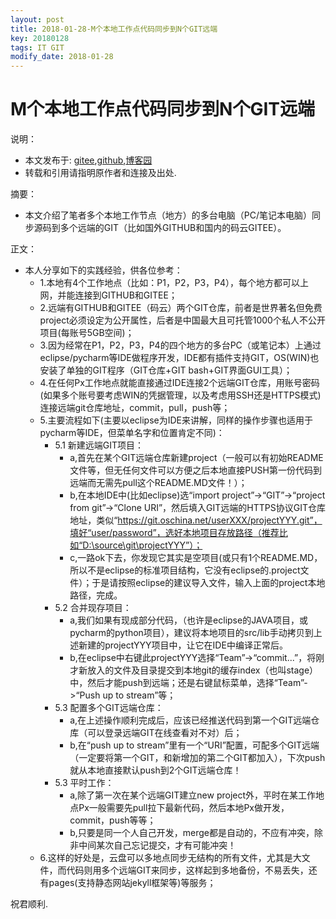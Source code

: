 ```yaml
---
layout: post
title: 2018-01-28-M个本地工作点代码同步到N个GIT远端
key: 20180128
tags: IT GIT
modify_date: 2018-01-28
---
```



# M个本地工作点代码同步到N个GIT远端

说明：
* 本文发布于: [gitee](http://freelogic.gitee.io/webpost/),[github](https://freelogic.github.io/),[博客园](http://www.cnblogs.com/taichu/)
* 转载和引用请指明原作者和连接及出处.


摘要：
* 本文介绍了笔者多个本地工作节点（地方）的多台电脑（PC/笔记本电脑）同步源码到多个远端的GIT（比如国外GITHUB和国内的码云GITEE）。

 

正文：

* 本人分享如下的实践经验，供各位参考：
   * 1.本地有4个工作地点（比如：P1，P2，P3，P4），每个地方都可以上网，并能连接到GITHUB和GITEE；
   * 2.远端有GITHUB和GITEE（码云）两个GIT仓库，前者是世界著名但免费project必须设定为公开属性，后者是中国最大且可托管1000个私人不公开项目(每账号5GB空间)；
   * 3.因为经常在P1，P2，P3，P4的四个地方的多台PC（或笔记本）上通过eclipse/pycharm等IDE做程序开发，IDE都有插件支持GIT，OS(WIN)也安装了单独的GIT程序（GIT仓库+GIT bash+GIT界面GUI工具）；
   * 4.在任何Px工作地点就能直接通过IDE连接2个远端GIT仓库，用账号密码(如果多个账号要考虑WIN的凭据管理，以及考虑用SSH还是HTTPS模式)连接远端git仓库地址，commit，pull，push等；
   * 5.主要流程如下(主要以eclipse为IDE来讲解，同样的操作步骤也适用于pycharm等IDE，但菜单名字和位置肯定不同)：
       * 5.1 新建远端GIT项目：
           * a,首先在某个GIT远端仓库新建project（一般可以有初始README文件等，但无任何文件可以方便之后本地直接PUSH第一份代码到远端而无需先pull这个README.MD文件！）；
           * b,在本地IDE中(比如eclipse)选“import project”->“GIT”->“project from git”->“Clone URI”，然后填入GIT远端的HTTPS协议GIT仓库地址，类似“https://git.oschina.net/userXXX/projectYYY.git”，填好“user/password”，选好本地项目存放路径（推荐比如“D:\source\git\projectYYY”）；
           * c,一路ok下去，你发现它其实是空项目(或只有1个README.MD，所以不是eclipse的标准项目结构，它没有eclipse的.project文件）；于是请按照eclipse的建议导入文件，输入上面的project本地路径，完成。
       * 5.2 合并现存项目：
           * a,我们如果有现成部分代码，（也许是eclipse的JAVA项目，或pycharm的python项目），建议将本地项目的src/lib手动拷贝到上述新建的projectYYY项目中，让它在IDE中编译正常后。
           * b,在eclipse中右键此projectYYY选择“Team”->“commit...”，将刚才新放入的文件及目录提交到本地git的缓存index（也叫stage）中，然后才能push到远端；还是右键鼠标菜单，选择“Team”->“Push up to stream”等；
       * 5.3 配置多个GIT远端仓库：
           * a,在上述操作顺利完成后，应该已经推送代码到第一个GIT远端仓库（可以登录远端GIT在线查看对不对）后；
           * b,在“push up to stream”里有一个“URI”配置，可配多个GIT远端（一定要将第一个GIT，和新增加的第二个GIT都加入），下次push就从本地直接默认push到2个GIT远端仓库！
       * 5.3 平时工作：
           * a,除了第一次在某个远端GIT建立new project外，平时在某工作地点Px一般需要先pull拉下最新代码，然后本地Px做开发，commit，push等等；
           * b,只要是同一个人自己开发，merge都是自动的，不应有冲突，除非中间某次自己忘记提交，才有可能冲突！
   * 6.这样的好处是，云盘可以多地点同步无结构的所有文件，尤其是大文件，而代码则用多个远端GIT来同步，这样起到多地备份，不易丢失，还有pages(支持静态网站jekyll框架等)等服务；

祝君顺利.

